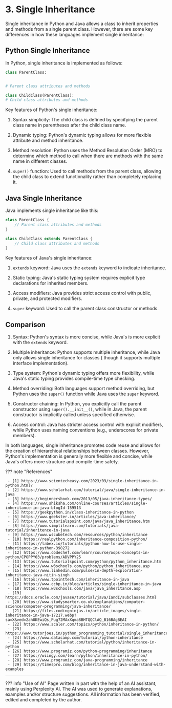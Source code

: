 # 3. Single Inheritance

Single inheritance in Python and Java allows a class to inherit properties and methods from a single parent class.
However, there are some key differences in how these languages implement single inheritance:

## Python Single Inheritance

In Python, single inheritance is implemented as follows:

```python
class ParentClass:


# Parent class attributes and methods

class ChildClass(ParentClass):
# Child class attributes and methods
```

Key features of Python's single inheritance:

1. Syntax simplicity: The child class is defined by specifying the parent class name in parentheses after the child
   class name.

2. Dynamic typing: Python's dynamic typing allows for more flexible attribute and method inheritance.

3. Method resolution: Python uses the Method Resolution Order (MRO) to determine which method to call when there are
   methods with the same name in different classes.

4. `super()` function: Used to call methods from the parent class, allowing the child class to extend functionality
   rather than completely replacing it.

## Java Single Inheritance

Java implements single inheritance like this:

```java
class ParentClass {
    // Parent class attributes and methods
}

class ChildClass extends ParentClass {
    // Child class attributes and methods
}
```

Key features of Java's single inheritance:

1. `extends` keyword: Java uses the `extends` keyword to indicate inheritance.

2. Static typing: Java's static typing system requires explicit type declarations for inherited members.

3. Access modifiers: Java provides strict access control with public, private, and protected modifiers.

4. `super` keyword: Used to call the parent class constructor or methods.

## Comparison

1. Syntax: Python's syntax is more concise, while Java's is more explicit with the `extends` keyword.

2. Multiple inheritance: Python supports multiple inheritance, while Java only allows single inheritance for classes (
   though it supports multiple interface implementation).

3. Type system: Python's dynamic typing offers more flexibility, while Java's static typing provides compile-time type
   checking.

4. Method overriding: Both languages support method overriding, but Python uses the `super()` function while Java uses
   the `super` keyword.

5. Constructor chaining: In Python, you explicitly call the parent constructor using `super().__init__()`, while in
   Java, the parent constructor is implicitly called unless specified otherwise.

6. Access control: Java has stricter access control with explicit modifiers, while Python uses naming conventions (e.g.,
   underscores for private members).

In both languages, single inheritance promotes code reuse and allows for the creation of hierarchical relationships
between classes. However, Python's implementation is generally more flexible and concise, while Java's offers more
structure and compile-time safety.

??? note "References"

     - [1] https://www.scientecheasy.com/2023/09/single-inheritance-in-python.html/
     - [2] https://www.scholarhat.com/tutorial/java/single-inheritance-in-java
     - [3] https://beginnersbook.com/2013/05/java-inheritance-types/
     - [4] https://www.shiksha.com/online-courses/articles/single-inheritance-in-java-blogId-159513
     - [5] https://geekpython.in/class-inheritance-in-python
     - [6] https://www.geekster.in/articles/java-inheritance/
     - [7] https://www.tutorialspoint.com/java/java_inheritance.htm
     - [8] https://www.simplilearn.com/tutorials/java-tutorial/inheritence-in-java
     - [9] https://www.wscubetech.com/resources/python/inheritance
     - [10] https://realpython.com/inheritance-composition-python/
     - [11] https://labex.io/tutorials/python-how-to-use-single-inheritance-in-python-398272
     - [12] https://www.codechef.com/learn/course/oops-concepts-in-python/CPOPPY03/problems/ADVPPY25
     - [13] https://www.tutorialspoint.com/python/python_inheritance.htm
     - [14] https://www.w3schools.com/python/python_inheritance.asp
     - [15] https://www.linkedin.com/pulse/in-depth-exploration-inheritance-java-nitin-singh
     - [16] https://www.tpointtech.com/inheritance-in-java
     - [17] https://www.ccbp.in/blog/articles/single-inheritance-in-java
     - [18] https://www.w3schools.com/java/java_inheritance.asp
     - [19] https://docs.oracle.com/javase/tutorial/java/IandI/subclasses.html
     - [20] https://www.studysmarter.co.uk/explanations/computer-science/computer-programming/java-inheritance/
     - [21] https://files.codingninjas.in/article_images/single-inheritance-in-java-17217.webp?sa=X&ved=2ahUKEwiQs_Pug72MAxXqma8BHTQQClAQ_B16BAgBEAI
     - [22] https://www.scaler.com/topics/python/inheritance-in-python/
     - [23] https://www.tutorjoes.in/python_programming_tutorial/single_inheritance_in_python
     - [24] https://www.datacamp.com/tutorial/python-inheritance
     - [25] https://www.scholarhat.com/tutorial/python/inheritance-in-python
     - [26] https://www.programiz.com/python-programming/inheritance
     - [27] https://wiingy.com/learn/python/inheritance-in-python/
     - [28] https://www.programiz.com/java-programming/inheritance
     - [29] https://timespro.com/blog/inheritance-in-java-understand-with-examples
   


---------------

??? info "Use of AI"
        Page written in part with the help of an AI assistant, mainly using Perplexity AI. The AI was used to generate
        explanations, examples and/or structure suggestions. All information has been verified, edited and completed by the
        author.